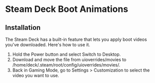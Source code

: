 # Steam Deck Boot Animations

## Installation

The Steam Deck has a built-in feature that lets you apply boot videos you've downloaded. Here's how to use it.

1. Hold the Power button and select Switch to Desktop.
2. Download and move the file from uioverrides/movies to /home/deck/.steam/root/config/uioverrides/movies/.
3. Back in Gaming Mode, go to Settings > Customization to select the video you want to use.
